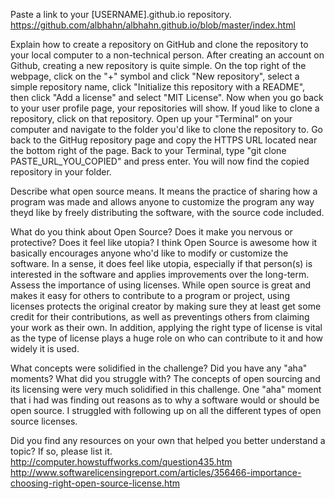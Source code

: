 Paste a link to your [USERNAME].github.io repository.
https://github.com/albhahn/albhahn.github.io/blob/master/index.html

Explain how to create a repository on GitHub and clone the repository to your local computer to a non-technical person.
After creating an account on Github, creating a new repository is quite simple. On the top right of the webpage, click on the "+" symbol and click "New repository", select a simple repository name, click "Initialize this repository with a README", then click "Add a license" and select "MIT License". Now when you go back to your user profile page, your repositories will show. If youd like to clone a repository, click on that repository. Open up your "Terminal" on your computer and navigate to the folder you'd like to clone the repository to. Go back to the GitHug repository page and copy the HTTPS URL located near the bottom right of the page. Back to your Terminal, type "git clone PASTE_URL_YOU_COPIED" and press enter. You will now find the copied repository in your folder.

Describe what open source means.
It means the practice of sharing how a program was made and allows anyone to customize the program any way theyd like by freely distributing the software, with the source code included.

What do you think about Open Source? Does it make you nervous or protective? Does it feel like utopia?
I think Open Source is awesome how it basically encourages anyone who'd like to modify or customize the software. In a sense, it does feel like utopia, especially if that person(s) is interested in the software and applies improvements over the long-term.
Assess the importance of using licenses.
While open source is great and makes it easy for others to contribute to a program or project, using licenses protects the original creator by making sure they at least get some credit for their contributions, as well as preventings others from claiming your work as their own. In addition, applying the right type of license is vital as the type of license plays a huge role on who can contribute to it and how widely it is used.

What concepts were solidified in the challenge? Did you have any "aha" moments? What did you struggle with?
The concepts of open sourcing and its licensing were very much solidified in this challenge. One "aha" moment that i had was finding out reasons as to why a software would or should be open source. I struggled with following up on all the different types of open source licenses.

Did you find any resources on your own that helped you better understand a topic? If so, please list it.
http://computer.howstuffworks.com/question435.htm
http://www.softwarelicensingreport.com/articles/356466-importance-choosing-right-open-source-license.htm